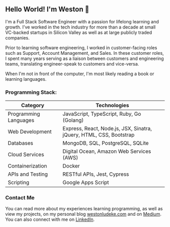 ## Hello World! I'm Weston 👋 

I'm a Full Stack Software Engineer with a passion for lifelong learning and growth. I've worked in the tech industry for more than a decade at small VC-backed startups in Silicon Valley as well as at large publicly traded companies.

Prior to learning software engineering, I worked in customer-facing roles such as Support, Account Management, and Sales. In these customer roles, I spent many years serving as a liaison between customers and engineering teams, translating engineer-speak to customers and vice-versa.

When I'm not in front of the computer, I'm most likely reading a book or learning languages. 

### Programming Stack:

| Category              | Technologies                                  |
|-----------------------|-----------------------------------------------|
| Programming Languages | JavaScript, TypeScript, Ruby, Go (Golang)     |
| Web Development       | Express, React, Node.js, JSX, Sinatra, jQuery, HTML, CSS, Bootstrap |
| Databases             | MongoDB, SQL, PostgreSQL, SQLite                    |
| Cloud Services        | Digital Ocean, Amazon Web Services (AWS)     |
| Containerization      | Docker                                       |
| APIs and Testing      | RESTful APIs, Jest, Cypress                  |
| Scripting             | Google Apps Script                           |

### Contact Me

You can read more about my experiences learning programming, as well as view my projects, on my personal blog [westonludeke.com](https://westonludeke.com) and on [Medium](https://westonludeke.medium.com/). You can also connect with me on [LinkedIn](https://linkedin.com/in/westonludeke).


<!--
**westonludeke/westonludeke** is a ✨ _special_ ✨ repository because its `README.md` (this file) appears on your GitHub profile.

Here are some ideas to get you started:

- 🔭 I’m currently working on ...
- 🌱 I’m currently learning ...
- 👯 I’m looking to collaborate on ...
- 🤔 I’m looking for help with ...
- 💬 Ask me about ...
- 📫 How to reach me: ...
- 😄 Pronouns: ...
- ⚡ Fun fact: ...
-->
